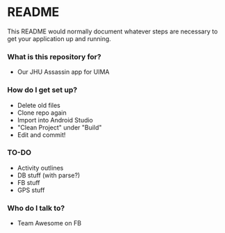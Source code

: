 # README #

This README would normally document whatever steps are necessary to get your application up and running.

### What is this repository for? ###

* Our JHU Assassin app for UIMA

### How do I get set up? ###

* Delete old files
* Clone repo again
* Import into Android Studio
* "Clean Project" under "Build"
* Edit and commit!

### TO-DO ###

* Activity outlines
* DB stuff (with parse?)
* FB stuff
* GPS stuff

### Who do I talk to? ###

* Team Awesome on FB